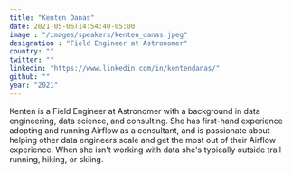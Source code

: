 ```yaml
---
title: "Kenten Danas"
date: 2021-05-06T14:54:40-05:00
image : "/images/speakers/kenten_danas.jpeg"
designation : "Field Engineer at Astronomer"
country: ""
twitter: ""
linkedin: "https://www.linkedin.com/in/kentendanas/"
github: ""
year: "2021"
---
```


Kenten is a Field Engineer at Astronomer with a background in data engineering, data science, and consulting. She has first-hand experience adopting and running Airflow as a consultant, and is passionate about helping other data engineers scale and get the most out of their Airflow experience. When she isn't working with data she's typically outside trail running, hiking, or skiing.